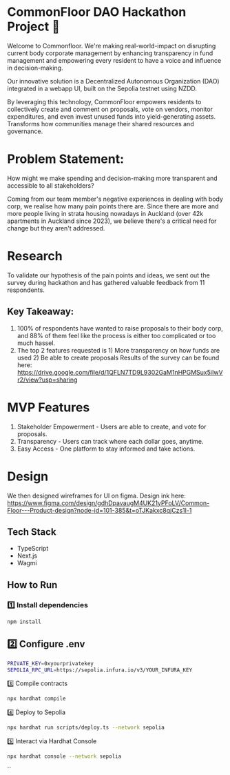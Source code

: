 # CommonFloor DAO Hackathon Project 🏢

Welcome to Commonfloor. We're making real-world-impact on disrupting current body corporate management by enhancing transparency in fund management and empowering every resident to have a voice and influence in decision-making.

Our innovative solution is a Decentralized Autonomous Organization (DAO) integrated in a webapp UI, built on the Sepolia testnet using NZDD. 

By leveraging this technology, CommonFloor empowers residents to collectively create and comment on proposals, vote on vendors, monitor expenditures, and even invest unused funds into yield-generating assets. Transforms how communities manage their shared resources and governance.

# Problem Statement:
How might we make spending and decision-making more transparent and accessible to all stakeholders?

Coming from our team member's negative experiences in dealing with body corp, we realise how many pain points there are. 
Since there are more and more people living in strata housing nowadays in Auckland (over 42k apartments in Auckland since 2023), we believe there's a critical need for change but they aren't addressed.

# Research
To validate our hypothesis of the pain points and ideas, we sent out the survey during hackathon and has gathered valuable feedback from 11 respondents.

## Key Takeaway: 
1. 100% of respondents have wanted to raise proposals to their body corp, and 88% of them feel like the process is either too complicated or too much hassel.
2. The top 2 features requested is 1) More transparency on how funds are used 2) Be able to create proposals
Results of the survey can be found here: https://drive.google.com/file/d/1QFLN7TD9L9302GaM1nHPGMSux5iIwVr2/view?usp=sharing

# MVP Features
1. Stakeholder Empowerment - Users are able to create, and vote for proposals.
2. Transparency - Users can track where each dollar goes, anytime.
3. Easy Access - One platform to stay informed and take actions.

# Design
We then designed wireframes for UI on figma. Design ink here: https://www.figma.com/design/gdhDpavaugM4UK21yPFoLV/Common-Floor---Product-design?node-id=101-385&t=oTJKakxc8qjCzs1l-1

## Tech Stack
- TypeScript
- Next.js
- Wagmi

## How to Run

### 1️⃣ Install dependencies
```bash
npm install
```
##  2️⃣ Configure .env
```bash
PRIVATE_KEY=0xyourprivatekey
SEPOLIA_RPC_URL=https://sepolia.infura.io/v3/YOUR_INFURA_KEY
```

3️⃣ Compile contracts
```bash
npx hardhat compile
```

4️⃣ Deploy to Sepolia
```bash
npx hardhat run scripts/deploy.ts --network sepolia
```

5️⃣ Interact via Hardhat Console
```bash
npx hardhat console --network sepolia
```

``
